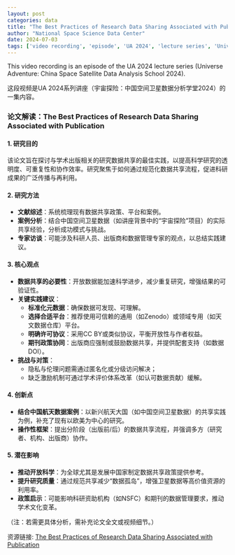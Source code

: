```yaml
---
layout: post
categories: data
title: "The Best Practices of Research Data Sharing Associated with Publication"
author: "National Space Science Data Center"
date: 2024-07-03
tags: ['video recording', 'episode', 'UA 2024', 'lecture series', 'Universe Adventure', 'China Space Satellite', 'Data Analysis', 'School 2024']
---
```


This video recording is an episode of the UA 2024 lecture series (Universe Adventure: China Space Satellite Data Analysis School 2024).

这段视频是UA 2024系列讲座（宇宙探险：中国空间卫星数据分析学堂2024）的一集内容。

### **论文解读：The Best Practices of Research Data Sharing Associated with Publication**  

#### **1. 研究目的**  
该论文旨在探讨与学术出版相关的研究数据共享的最佳实践，以提高科学研究的透明度、可重复性和协作效率。研究聚焦于如何通过规范化数据共享流程，促进科研成果的广泛传播与再利用。  

#### **2. 研究方法**  
- **文献综述**：系统梳理现有数据共享政策、平台和案例。  
- **案例分析**：结合中国空间卫星数据（如讲座背景中的“宇宙探险”项目）的实际共享经验，分析成功模式与挑战。  
- **专家访谈**：可能涉及科研人员、出版商和数据管理专家的观点，以总结实践建议。  

#### **3. 核心观点**  
- **数据共享的必要性**：开放数据能加速科学进步，减少重复研究，增强结果的可验证性。  
- **关键实践建议**：  
  - **标准化元数据**：确保数据可发现、可理解。  
  - **选择合适平台**：推荐使用可信赖的通用（如Zenodo）或领域专用（如天文数据仓库）平台。  
  - **明确许可协议**：采用CC BY或类似协议，平衡开放性与作者权益。  
  - **期刊政策协同**：出版商应强制或鼓励数据共享，并提供配套支持（如数据DOI）。  
- **挑战与对策**：  
  - 隐私与伦理问题需通过匿名化或分级访问解决；  
  - 缺乏激励机制可通过学术评价体系改革（如认可数据贡献）缓解。  

#### **4. 创新点**  
- **结合中国航天数据案例**：以新兴航天大国（如中国空间卫星数据）的共享实践为例，补充了现有以欧美为中心的研究。  
- **操作性框架**：提出分阶段（出版前/后）的数据共享流程，并强调多方（研究者、机构、出版商）协作。  

#### **5. 潜在影响**  
- **推动开放科学**：为全球尤其是发展中国家制定数据共享政策提供参考。  
- **提升研究质量**：通过规范共享减少“数据孤岛”，增强卫星数据等高价值资源的利用率。  
- **政策启示**：可能影响科研资助机构（如NSFC）和期刊的数据管理要求，推动学术文化变革。  

（注：若需更具体分析，需补充论文全文或视频细节。）

资源链接: [The Best Practices of Research Data Sharing Associated with Publication](https://doi.org/10.57760/sciencedb.space.00774)
